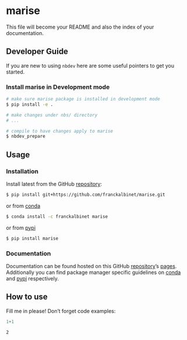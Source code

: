 # marise


<!-- WARNING: THIS FILE WAS AUTOGENERATED! DO NOT EDIT! -->

This file will become your README and also the index of your
documentation.

## Developer Guide

If you are new to using `nbdev` here are some useful pointers to get you
started.

### Install marise in Development mode

``` sh
# make sure marise package is installed in development mode
$ pip install -e .

# make changes under nbs/ directory
# ...

# compile to have changes apply to marise
$ nbdev_prepare
```

## Usage

### Installation

Install latest from the GitHub
[repository](https://github.com/franckalbinet/marise):

``` sh
$ pip install git+https://github.com/franckalbinet/marise.git
```

or from [conda](https://anaconda.org/franckalbinet/marise)

``` sh
$ conda install -c franckalbinet marise
```

or from [pypi](https://pypi.org/project/marise/)

``` sh
$ pip install marise
```

### Documentation

Documentation can be found hosted on this GitHub
[repository](https://github.com/franckalbinet/marise)’s
[pages](https://franckalbinet.github.io/marise/). Additionally you can
find package manager specific guidelines on
[conda](https://anaconda.org/franckalbinet/marise) and
[pypi](https://pypi.org/project/marise/) respectively.

## How to use

Fill me in please! Don’t forget code examples:

``` python
1+1
```

    2
